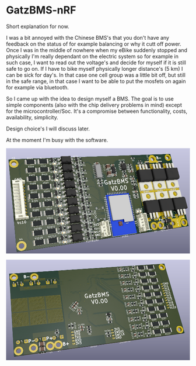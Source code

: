 # GatzBMS-nRF

Short explanation for now.

I was a bit annoyed with the Chinese BMS's that you don't have any feedback on the status of for example balancing or why it cutt off power. Once I was in the middle of nowhere when my eBike suddenly stopped and physically I'm really dependant on the electric system so for example in such case, I want to read out the voltage's and decide for myself if it is still safe to go on. If I have to bike myself physically longer distance's (5 km) I can be sick for day's. In that case one cell group was a little bit off, but still in the safe range, in that case I want to be able to put the mosfets on again for example via bluetooth.

So I came up with the idea to design myself a BMS. The goal is to use simple components (also with the chip delivery problems in mind) except for the microcontroller/Soc. It's a compromise between functionality, costs, availability, simplicity.

Design choice's I will discuss later.

At the moment I'm busy with the software.

![This is an image](https://github.com/GatzeTech/GatzBMS-nRF/blob/main/image_front.png)

![This is an image](https://github.com/GatzeTech/GatzBMS-nRF/blob/main/image_back.png)
